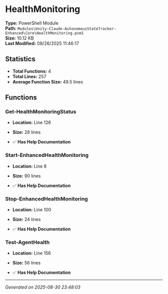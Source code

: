 # HealthMonitoring

**Type:** PowerShell Module  
**Path:** `Modules\Unity-Claude-AutonomousStateTracker-Enhanced\Core\HealthMonitoring.psm1`  
**Size:** 10.12 KB  
**Last Modified:** 08/26/2025 11:46:17  

## Statistics

- **Total Functions:** 4
- **Total Lines:** 257
- **Average Function Size:** 49.5 lines

## Functions


### Get-HealthMonitoringStatus

- **Location:** Line 126
- **Size:** 28 lines

- ✅ **Has Help Documentation** 
### Start-EnhancedHealthMonitoring

- **Location:** Line 8
- **Size:** 90 lines

- ✅ **Has Help Documentation** 
### Stop-EnhancedHealthMonitoring

- **Location:** Line 100
- **Size:** 24 lines

- ✅ **Has Help Documentation** 
### Test-AgentHealth

- **Location:** Line 156
- **Size:** 56 lines

- ✅ **Has Help Documentation**

---
*Generated on 2025-08-30 23:48:03*
